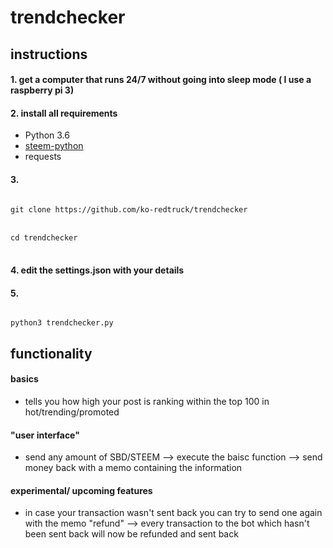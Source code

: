 # trendchecker
## instructions
#### 1. get a computer that runs 24/7 without going into sleep mode ( I use a raspberry pi 3)
#### 2. install all requirements
- Python 3.6
- [steem-python](https://github.com/steemit/steem-python)
- requests

#### 3. 
<code>
git clone https://github.com/ko-redtruck/trendchecker
</code>
<br>
<code>
cd trendchecker  
</code>
<br>

#### 4. edit the settings.json with your details

#### 5. 
<code>
python3 trendchecker.py
</code>



## functionality

#### basics
- tells you how high your post is ranking within the top 100 in hot/trending/promoted 

#### "user interface"
- send any amount of SBD/STEEM --> execute the baisc function --> send money back with a memo containing the information  

#### experimental/ upcoming features
- in case your transaction wasn't sent back you can try to send one again with the memo "refund" --> every transaction to the bot which hasn't been sent back will now be refunded and sent back
